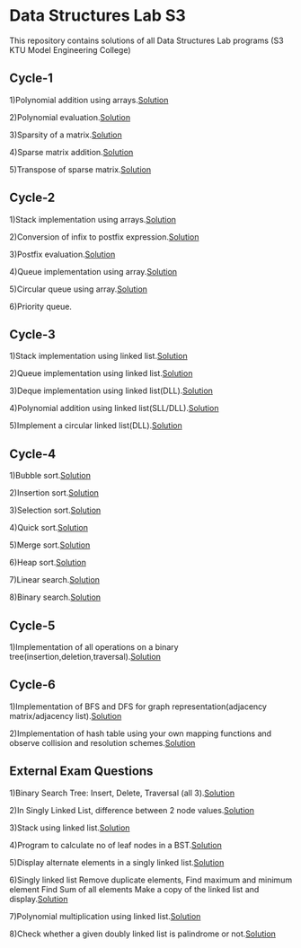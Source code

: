 
# Data Structures Lab S3

This repository contains solutions of all Data Structures Lab programs (S3 KTU Model Engineering College)


## Cycle-1


1)Polynomial addition using arrays.<a href="https://github.com/Abhijith-2002/DS-Lab/blob/main/PolynomialAddition.c">Solution</a>

2)Polynomial evaluation.<a href="https://github.com/Abhijith-2002/DS-Lab/blob/main/PolynomialEvaluation.c">Solution</a>

3)Sparsity of a matrix.<a href="https://github.com/Abhijith-2002/DS-Lab/blob/main/SparseRepresentation.c">Solution</a>

4)Sparse matrix addition.<a href="https://github.com/Abhijith-2002/DS-Lab/blob/main/SparseSum.c">Solution</a>

5)Transpose of sparse matrix.<a href="https://github.com/Abhijith-2002/DS-Lab/blob/main/SparseTranspose.c">Solution</a>
## Cycle-2

1)Stack implementation using arrays.<a href="https://github.com/Abhijith-2002/DS-Lab/blob/main/Stack.c">Solution</a>

2)Conversion of infix to postfix expression.<a href="https://github.com/Abhijith-2002/DS-Lab/blob/main/InfixToPostfix.c">Solution</a>

3)Postfix evaluation.<a href="https://github.com/Abhijith-2002/DS-Lab/blob/main/PostfixEvaluation.c">Solution</a>

4)Queue implementation using array.<a href="https://github.com/Abhijith-2002/DS-Lab/blob/main/Queue.c">Solution</a>

5)Circular queue using array.<a href="https://github.com/Abhijith-2002/DS-Lab/blob/main/CircularQueue.c">Solution</a>

6)Priority queue.
## Cycle-3

1)Stack implementation using linked list.<a href="https://github.com/Abhijith-2002/DS-Lab/blob/main/StackSLL.c">Solution</a>

2)Queue implementation using linked list.<a href="https://github.com/Abhijith-2002/DS-Lab/blob/main/QueueSLL.c">Solution</a>

3)Deque implementation using linked list(DLL).<a href="https://github.com/Abhijith-2002/DS-Lab/blob/main/DequeSLL.c">Solution</a>

4)Polynomial addition using linked list(SLL/DLL).<a href="https://github.com/Abhijith-2002/DS-Lab/blob/main/PolyAddDLL.c">Solution</a>

5)Implement a circular linked list(DLL).<a href="https://github.com/Abhijith-2002/DS-Lab/blob/main/CircularQueueSLL.c">Solution</a>
## Cycle-4

1)Bubble sort.<a href="https://github.com/Abhijith-2002/DS-Lab/blob/main/BubbleSort.c">Solution</a>

2)Insertion sort.<a href="https://github.com/Abhijith-2002/DS-Lab/blob/main/InsertionSort.c">Solution</a>

3)Selection sort.<a href="https://github.com/Abhijith-2002/DS-Lab/blob/main/SelectionSort.c">Solution</a>

4)Quick sort.<a href="https://github.com/Abhijith-2002/DS-Lab/blob/main/QuickSort.c">Solution</a>

5)Merge sort.<a href="https://github.com/Abhijith-2002/DS-Lab/blob/main/PolynomialAddition.c">Solution</a>

6)Heap sort.<a href="https://github.com/Abhijith-2002/DS-Lab/blob/main/PolynomialAddition.c">Solution</a>

7)Linear search.<a href="https://github.com/Abhijith-2002/DS-Lab/blob/main/PolynomialAddition.c">Solution</a>

8)Binary search.<a href="https://github.com/Abhijith-2002/DS-Lab/blob/main/PolynomialAddition.c">Solution</a>
## Cycle-5

1)Implementation of all operations on a binary tree(insertion,deletion,traversal).<a href="https://github.com/Abhijith-2002/DS-Lab/blob/main/BST.c">Solution</a>
## Cycle-6

1)Implementation of BFS and DFS for graph representation(adjacency matrix/adjacency list).<a href="https://github.com/Abhijith-2002/DS-Lab/blob/main/Graph.c">Solution</a>

2)Implementation of hash table using your own mapping functions and observe collision and resolution schemes.<a href="https://github.com/Abhijith-2002/DS-Lab/blob/main/PolynomialAddition.c">Solution</a>

## External Exam Questions

1)Binary Search Tree: Insert, Delete, Traversal (all 3).<a href="https://github.com/Abhijith-2002/DS-Lab/blob/main/BST.c">Solution</a>

2)In Singly Linked List, difference between 2 node values.<a href="https://github.com/Abhijith-2002/DS-Lab/blob/main/NodeDifference.c">Solution</a>

3)Stack using linked list.<a href="https://github.com/Abhijith-2002/DS-Lab/blob/main/StackSLL.c">Solution</a>

4)Program to calculate no of leaf nodes in a BST.<a href="https://github.com/Abhijith-2002/DS-Lab/blob/main/LeafNodeCount.c">Solution</a>

5)Display alternate elements in a singly linked list.<a href="https://github.com/Abhijith-2002/DS-Lab/blob/main/AlternateElements.c">Solution</a>

6)Singly linked list 
        Remove duplicate elements,
        Find maximum and minimum element
        Find Sum of all elements
        Make a copy of the linked list and display.<a href="https://github.com/Abhijith-2002/DS-Lab/blob/main/SLLExternal.c">Solution</a>

7)Polynomial multiplication using linked list.<a href="https://github.com/Abhijith-2002/DS-Lab/blob/main/PolynomialMultiplicationSLL.c">Solution</a>

8)Check whether a given  doubly linked list is palindrome or not.<a href="https://github.com/Abhijith-2002/DS-Lab/blob/main/PalindromeExternal.c">Solution</a>
